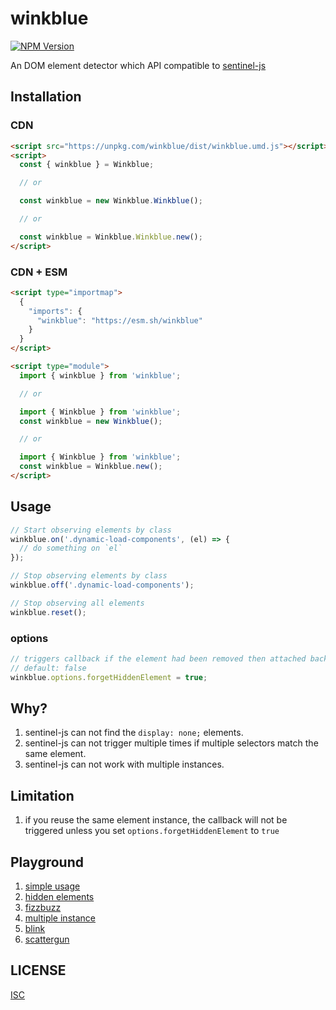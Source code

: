 # winkblue

[![NPM Version](https://img.shields.io/npm/v/winkblue)](https://www.npmjs.com/package/winkblue)

An DOM element detector which API compatible to [sentinel-js](https://github.com/muicss/sentineljs)

## Installation

### CDN

```html
<script src="https://unpkg.com/winkblue/dist/winkblue.umd.js"></script>
<script>
  const { winkblue } = Winkblue;

  // or

  const winkblue = new Winkblue.Winkblue();

  // or

  const winkblue = Winkblue.Winkblue.new();
</script>
```

### CDN + ESM

```html
<script type="importmap">
  {
    "imports": {
      "winkblue": "https://esm.sh/winkblue"
    }
  }
</script>

<script type="module">
  import { winkblue } from 'winkblue';

  // or

  import { Winkblue } from 'winkblue';
  const winkblue = new Winkblue();

  // or

  import { Winkblue } from 'winkblue';
  const winkblue = Winkblue.new();
</script>
```

## Usage

```js
// Start observing elements by class
winkblue.on('.dynamic-load-components', (el) => {
  // do something on `el`
});

// Stop observing elements by class
winkblue.off('.dynamic-load-components');

// Stop observing all elements
winkblue.reset();
```

### options

```js
// triggers callback if the element had been removed then attached back on document
// default: false
winkblue.options.forgetHiddenElement = true;
```

## Why?

1. sentinel-js can not find the `display: none;` elements.
2. sentinel-js can not trigger multiple times if multiple selectors match the same element.
3. sentinel-js can not work with multiple instances.

## Limitation

1. if you reuse the same element instance, the callback will not be triggered unless you set `options.forgetHiddenElement` to `true`

## Playground

1. [simple usage](https://flandredaisuki.github.io/winkblue/play/simple)
2. [hidden elements](https://flandredaisuki.github.io/winkblue/play/hidden)
3. [fizzbuzz](https://flandredaisuki.github.io/winkblue/play/fizzbuzz)
4. [multiple instance](https://flandredaisuki.github.io/winkblue/play/multi-instance)
5. [blink](https://flandredaisuki.github.io/winkblue/play/blink)
6. [scattergun](https://flandredaisuki.github.io/winkblue/play/scattergun)

## LICENSE

[ISC](LICENSE)
